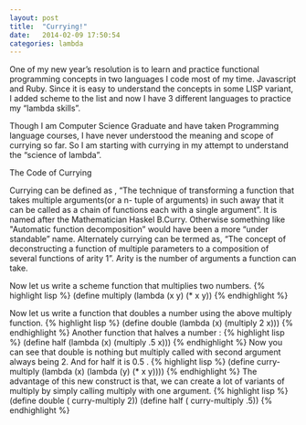 ```yaml
---
layout: post
title:  "Currying!"
date:   2014-02-09 17:50:54
categories: lambda
---
```


One of my new year’s resolution is to learn and practice functional programming concepts in two languages I code most of my time. Javascript and Ruby. Since  it is easy to understand the concepts in some LISP variant, I added scheme to the list and now I have  3 different languages to practice my “lambda skills”.


Though I am Computer Science Graduate and have taken Programming language courses, I have never understood  the meaning and scope of currying so far. So I am starting with currying in my attempt to understand the “science of lambda”.


The Code of Currying

Currying can be defined as ,
“The technique of transforming a function that takes multiple arguments(or a n- tuple of arguments)  in such away that it can be called as a chain of functions each with a single argument”. It is named after the Mathematician Haskel B.Curry. Otherwise something like "Automatic function decomposition” would have been a more “under standable” name. Alternately currying can be termed as, “The concept of deconstructing a function of multiple parameters to a composition of several functions of arity 1”. Arity is the number of arguments a function can take.


Now let us write a scheme function that multiplies two numbers.
{% highlight lisp %}
(define multiply
       (lambda (x y)
        (* x y))
{% endhighlight %}


Now let us write a function that doubles a number using the above multiply function.
{% highlight lisp %}
(define double
     (lambda (x)
      (multiply 2 x)))
{% endhighlight %}
Another function that halves a number :
{% highlight lisp %}
(define half
(lambda (x)
   (multiply .5 x)))
{% endhighlight %}
Now you can see that double is nothing but multiply called with second argument always being 2. And for half it is 0.5 .
{% highlight lisp %}
(define curry-multiply
     (lambda (x)
        (lambda (y)
             (* x y))))
 {% endhighlight %}
 The advantage of this new construct is that, we can create a lot of variants of multiply by simply calling multiply with one argument.
{% highlight lisp %}
(define double ( curry-multiply 2))
(define half  ( curry-multiply .5))
{% endhighlight %}


